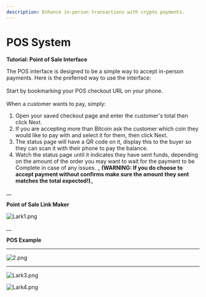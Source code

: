 ```yaml
---
description: Enhance in-person transactions with crypto payments.
---
```


# POS System

**Tutorial: Point of Sale Interface**

The POS interface is designed to be a simple way to accept in-person payments. Here is the preferred way to use the interface:\
\
Start by bookmarking your POS checkout URL on your phone. \
\
When a customer wants to pay, simply:

1. Open your saved checkout page and enter the customer's total then click Next.
2. If you are accepting more than Bitcoin ask the customer which coin they would like to pay with and select it for them, then click Next.
3. The status page will have a QR code on it, display this to the buyer so they can scan it with their phone to pay the balance.
4. Watch the status page until it indicates they have sent funds, depending on the amount of the order you may want to wait for the payment to be Complete in case of any issues. _ **(WARNING: If you do choose to accept payment without confirms make sure the amount they sent matches the total expected!)**_

__

**Point of Sale Link Maker**

![Lark1.png](https://s2.loli.net/2022/01/25/ld9cuxvwiboEr1f.png)

__

**POS Example**

****

![2.png](https://s2.loli.net/2022/01/25/JCj1RHn3aIViZ27.png)

****

![Lark3.png](https://s2.loli.net/2022/01/25/RnbYsl8o5CjMZAO.png)



![Lark4.png](https://s2.loli.net/2022/01/25/GKaMmOkRQxSytHg.png)
